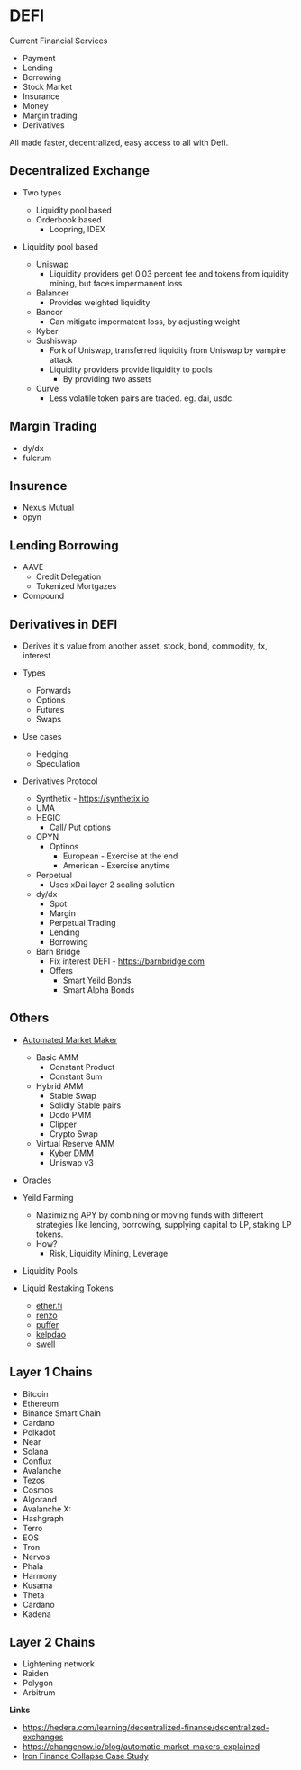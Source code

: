 # DEFI

Current Financial Services
- Payment
- Lending
- Borrowing
- Stock Market
- Insurance
- Money
- Margin trading
- Derivatives

All made faster, decentralized, easy access to all with Defi.

## Decentralized Exchange
- Two types
    - Liquidity pool based
    - Orderbook based
        - Loopring, IDEX

- Liquidity pool based
    - Uniswap
        - Liquidity providers get 0.03 percent fee and tokens from iquidity mining, but faces impermanent loss 
    - Balancer
        - Provides weighted liquidity
    - Bancor
        - Can mitigate impermatent loss, by adjusting weight
    - Kyber
    - Sushiswap
        - Fork of Uniswap, transferred liquidity from Uniswap by vampire attack
        - Liquidity providers provide liquidity to pools
            - By providing two assets
    - Curve
        - Less volatile token pairs are traded. eg. dai, usdc.

## Margin Trading

- dy/dx
- fulcrum

## Insurence

- Nexus Mutual
- opyn

## Lending Borrowing

- AAVE
    - Credit Delegation
    - Tokenized Mortgazes 
- Compound

## Derivatives in DEFI

-  Derives it's value from another asset, stock, bond, commodity, fx, interest

- Types
    - Forwards
    - Options
    - Futures
    - Swaps
    
- Use cases
    - Hedging
    - Speculation

- Derivatives Protocol
    - Synthetix - https://synthetix.io
    - UMA
    - HEGIC
        - Call/ Put options 
    - OPYN
        - Optinos
            - European - Exercise at the end
            - American - Exercise anytime
    - Perpetual
        - Uses xDai layer 2 scaling solution 
    - dy/dx
        - Spot
        - Margin
        - Perpetual Trading
        - Lending
        - Borrowing
    - Barn Bridge
        - Fix interest DEFI - https://barnbridge.com
        - Offers
            - Smart Yeild Bonds
            - Smart Alpha Bonds

## Others
- [Automated Market Maker](https://www.youtube.com/watch?v=KxuyHfmLHP0)
    - Basic AMM
        - Constant Product
        - Constant Sum
    - Hybrid AMM
        - Stable Swap
        - Solidly Stable pairs
        - Dodo PMM
        - Clipper
        - Crypto Swap
    - Virtual Reserve AMM
        - Kyber DMM
        - Uniswap v3
- Oracles
- Yeild Farming
    - Maximizing APY by combining or moving funds with different strategies like lending, borrowing, supplying capital to LP, staking LP tokens.
    - How?
         - Risk, Liquidity Mining, Leverage

- Liquidity Pools
- Liquid Restaking Tokens
  - [ether.fi](https://app.ether.fi)
  - [renzo](https://app.renzoprotocol.com/)
  - [puffer](https://quest.puffer.fi)
  - [kelpdao](https://kelpdao.xyz)
  - [swell](https://app.swellnetwork.io)


## Layer 1 Chains
- Bitcoin
- Ethereum
- Binance Smart Chain
- Cardano
- Polkadot
- Near
- Solana
- Conflux
- Avalanche
- Tezos
- Cosmos
- Algorand
- Avalanche X:
- Hashgraph
- Terro
- EOS
- Tron
- Nervos
- Phala
- Harmony
- Kusama
- Theta
- Cardano
- Kadena

## Layer 2 Chains
- Lightening network
- Raiden
- Polygon
- Arbitrum

**Links**
- https://hedera.com/learning/decentralized-finance/decentralized-exchanges
- https://changenow.io/blog/automatic-market-makers-explained
- [Iron Finance Collapse Case Study](https://www.youtube.com/watch?v=HUokre-szPg)
